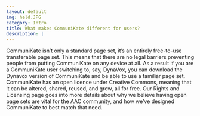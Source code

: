 ```yaml
---
layout: default
img: held.JPG
category: Intro
title: What makes CommuniKate different for users?
description: |
---
```



CommuniKate isn’t only a standard page set, it’s an entirely free-to-use transferable page set. This means that there are no legal barriers preventing people from putting CommuniKate on any device at all. As a result if you are a CommuniKate user switching to, say, DynaVox, you can download the Dynavox version of CommuniKate and be able to use a familiar page set. CommuniKate has an open licence under Creative Commons, meaning that it can be altered, shared, reused, and grow, all for free.  Our Rights and Licensing page goes into more details about why we believe having open page sets are vital for the AAC community, and how we’ve designed CommuniKate to best match that need.

